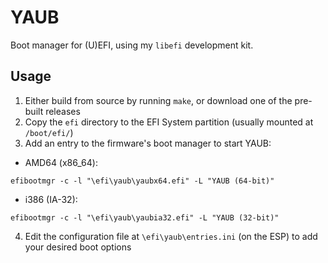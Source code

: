 # YAUB
Boot manager for (U)EFI, using my `libefi` development kit.

## Usage
1. Either build from source by running `make`, or download one of the pre-built releases
2. Copy the `efi` directory to the EFI System partition (usually mounted at `/boot/efi/`)
3. Add an entry to the firmware's boot manager to start YAUB:
  * AMD64 (x86_64):
  ```shell
  efibootmgr -c -l "\efi\yaub\yaubx64.efi" -L "YAUB (64-bit)"
  ```
  * i386 (IA-32):
  ```shell
  efibootmgr -c -l "\efi\yaub\yaubia32.efi" -L "YAUB (32-bit)"
  ```
4. Edit the configuration file at `\efi\yaub\entries.ini` (on the ESP) to add your
  desired boot options
